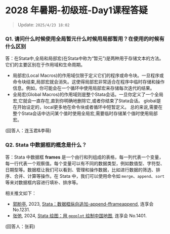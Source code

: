 
# 2028 年暑期-初级班-Day1课程答疑

> Update: `2025/4/23 18:02`

### Q1. 请问什么时候使用全局暂元什么时候用局部暂用？在使用的时候有什么区别
答：在Stata中,全局和局部宏(在Stata中称为“暂元”)是两种用于存储文本的方法。它们的主要区别在于作用域和生命周期。
- 局部宏(Local Macros)的作用域仅限于定义它们的程序或命令块。一旦程序或命令块结束,局部宏就会消失。这使得局部宏非常适合在程序中临时存储和操作信息。例如，你可能会在一个循环中使用局部宏来存储每次迭代的结果。
- 全局宏(Global Macros)的作用域则是整个Stata会话。一旦你定义了一个全局宏,它就会一直存在,直到你明确地删除它,或者你结束了Stata会话。
global是在开始设定的，local更多地在命令块或者循环中短暂定义。
总的来说,需要在整个Stata会话中访问某个值时使用全局宏,需要临时存储某个值时使用局部宏。

(回答人：连玉君&李萌)

### Q2. Stata 中数据框的概念是什么？

答：Stata 中数据框 **frames** 是一个由行和列组成的表格，每一列代表一个变量，每一行代表一个观察值。每个变量可以有不同的数据类型，例如数值型、字符型、日期型等。数据框让我们可以看到、管理和操作数据，比如进行数据的筛选、排序、合并、计算等操作。在 Stata 中，我们可以使用命令如 `merge`、`append`、`sort` 等来对数据框内容进行填补、排序等。

相关推文如下：

- [郭盼亭](https://www.lianxh.cn/search.html?s=郭盼亭), 2023, [Stata：数据框纵向追加-append-fframeappend](https://www.lianxh.cn/details/1231.html), 连享会 No.1231.
- [张弛](https://www.lianxh.cn/search.html?s=张弛), 2024, [Stata 绘图：用 `geoplot` 绘制中国地图](https://www.lianxh.cn/details/1401.html), 连享会 No.1401.

(回答人：张莉)